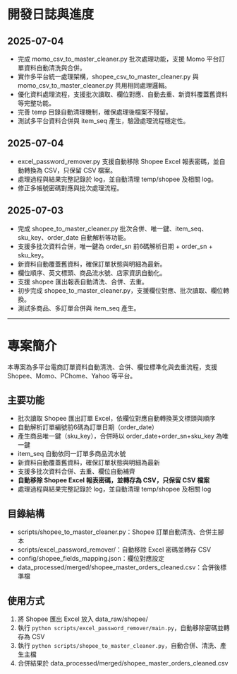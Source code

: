 # 開發日誌與進度

## 2025-07-04
- 完成 momo_csv_to_master_cleaner.py 批次處理功能，支援 Momo 平台訂單資料自動清洗與合併。
- 實作多平台統一處理架構，shopee_csv_to_master_cleaner.py 與 momo_csv_to_master_cleaner.py 共用相同處理邏輯。
- 優化資料處理流程，支援批次讀取、欄位對應、自動去重、新資料覆蓋舊資料等完整功能。
- 完善 temp 目錄自動清理機制，確保處理後檔案不殘留。
- 測試多平台資料合併與 item_seq 產生，驗證處理流程穩定性。

## 2025-07-04
- excel_password_remover.py 支援自動移除 Shopee Excel 報表密碼，並自動轉換為 CSV，只保留 CSV 檔案。
- 處理過程與結果完整記錄於 log，並自動清理 temp/shopee 及相關 log。
- 修正多帳號密碼對應與批次處理流程。

## 2025-07-03
- 完成 shopee_to_master_cleaner.py 批次合併、唯一鍵、item_seq、sku_key、order_date 自動解析等功能。
- 支援多批次資料合併，唯一鍵為 order_sn 前6碼解析日期 + order_sn + sku_key。
- 新資料自動覆蓋舊資料，確保訂單狀態與明細為最新。
- 欄位順序、英文標頭、商品流水號、店家資訊自動化。
- 支援 shopee 匯出報表自動清洗、合併、去重。
- 初步完成 shopee_to_master_cleaner.py，支援欄位對應、批次讀取、欄位轉換。
- 測試多商品、多訂單合併與 item_seq 產生。

---

# 專案簡介

本專案為多平台電商訂單資料自動清洗、合併、欄位標準化與去重流程，支援 Shopee、Momo、PChome、Yahoo 等平台。

## 主要功能
- 批次讀取 Shopee 匯出訂單 Excel，依欄位對應自動轉換英文標頭與順序
- 自動解析訂單編號前6碼為訂單日期（order_date）
- 產生商品唯一鍵（sku_key），合併時以 order_date+order_sn+sku_key 為唯一鍵
- item_seq 自動依同一訂單多商品流水號
- 新資料自動覆蓋舊資料，確保訂單狀態與明細為最新
- 支援多批次資料合併、去重、欄位自動補齊
- **自動移除 Shopee Excel 報表密碼，並轉存為 CSV，只保留 CSV 檔案**
- 處理過程與結果完整記錄於 log，並自動清理 temp/shopee 及相關 log

## 目錄結構
- scripts/shopee_to_master_cleaner.py：Shopee 訂單自動清洗、合併主腳本
- scripts/excel_password_remover/：自動移除 Excel 密碼並轉存 CSV
- config/shopee_fields_mapping.json：欄位對應設定
- data_processed/merged/shopee_master_orders_cleaned.csv：合併後標準檔

## 使用方式
1. 將 Shopee 匯出 Excel 放入 data_raw/shopee/
2. 執行 `python scripts/excel_password_remover/main.py`，自動移除密碼並轉存為 CSV
3. 執行 `python scripts/shopee_to_master_cleaner.py`，自動合併、清洗、產生主檔
4. 合併結果於 data_processed/merged/shopee_master_orders_cleaned.csv
